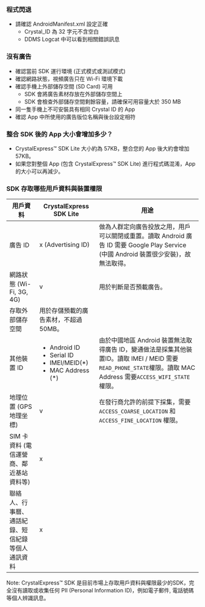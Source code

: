 ### 程式閃退
  - 請確認 AndroidManifest.xml 設定正確
    - Crystal_ID 為 32 字元不含空白
	- DDMS Logcat 中可以看到相關錯誤訊息

### 沒有廣告
  - 確認當前 SDK 運行環境 (正式模式或測試模式)
  - 確認網路狀態，視頻廣告只在 Wi-Fi 環境下載
  - 確認手機上外部儲存空間 (SD Card) 可用
    - SDK 會將廣告素材存放在外部儲存空間上
	- SDK 會檢查外部儲存空間剩餘容量，請確保可用容量大於 350 MB
  - 同一隻手機上不可安裝具有相同 Crystal ID 的 App
  - 確認 App 中所使用的廣告版位名稱與後台設定相符

### 整合 SDK 後的 App 大小會增加多少？
 - CrystalExpress&trade; SDK Lite 大小約為 57KB，整合您的 App 後大約會增加 57KB。
 - 如果您對整個 App (包含 CrystalExpress&trade; SDK Lite) 進行程式碼混淆，App 的大小可以再減少。 

### SDK 存取哪些用戶資料與裝置權限

| 用戶資料 | CrystalExpress SDK Lite | 用途 |
| -------- | ----------------------- | ---- |
| 廣告 ID  | x (Advertising ID)      | 做為人群定向廣告投放之用，用戶可以關閉或重置。讀取 Android 廣告 ID 需要 Google Play Service (中國 Android 裝置很少安裝)，故無法取得。|
| 網路狀態 (Wi-Fi, 3G, 4G) | v | 用於判斷是否預載廣告。 |
| 存取外部儲存空間 | 用於存儲預載的廣告素材，不超過 50MB。 |
| 其他裝置 ID | <ul><li>Android ID</li><li>Serial ID</li><li>IMEI/MEID(\*)</li><li>MAC Address (\*)</li></ul> | 由於中國地區 Android 裝置無法取得廣告 ID，變通做法是採集其他裝置ID。讀取 IMEI / MEID 需要`READ_PHONE_STATE`權限。讀取 MAC Address 需要`ACCESS_WIFI_STATE`權限。 |
| 地理位置 (GPS 地理坐標) | v | 在發行商允許的前提下採集，需要 `ACCESS_COARSE_LOCATION` 和 `ACCESS_FINE_LOCATION` 權限。 |
| SIM 卡資料 (電信運營商、鄰近基站資料等) | x | |
| 聯絡人、行事曆、通話紀錄、短信紀錄等個人通訊資料 | x | |

Note: CrystalExpress&trade; SDK 是目前市場上存取用戶資料與權限最少的SDK，完全沒有讀取或收集任何 PII (Personal Information ID)，例如電子郵件, 電話號碼等個人辨識訊息。
